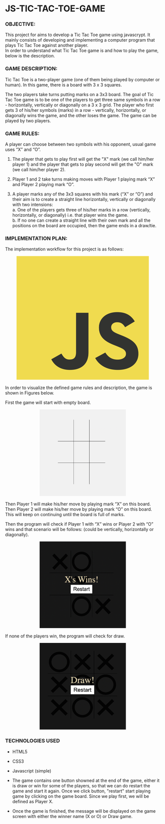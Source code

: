 # JS-TIC-TAC-TOE-GAME


### OBJECTIVE:
This project for aims to develop a Tic Tac Toe game using javascrypt. It mainly consists of developing and implementing a computer program that plays Tic Tac Toe against another player.<br/>
In order to understand what Tic Tac Toe game is and how to play the game, below is the description.

### GAME DESCRIPTION:
Tic Tac Toe is a two-player game (one of them being played by computer or human). In this game, there is a board with 3 x 3 squares.<br/>

The two players take turns putting marks on a 3x3 board. The goal of Tic Tac Toe game is to be one of the players to get three same symbols in a row - horizontally, vertically or diagonally on a 3 x 3 grid.  The player who first gets 3 of his/her symbols (marks) in a row - vertically, horizontally, or diagonally wins the game, and the other loses the game. 
The game can be played by two players.

### GAME RULES:
A player can choose between two symbols with his opponent, usual game uses “X” and “O”. 
1.	The player that gets to play first will get the "X" mark (we call him/her player 1) and the player that gets to play second will get the "O" mark (we call him/her player 2).

2.	Player 1 and 2 take turns making moves with Player 1 playing mark “X” and Player 2 playing mark “O”.

3.	A player marks any of the 3x3 squares with his mark (“X” or “O”) and their aim is to create a straight line horizontally, vertically or diagonally with two intensions:<br/>
a.	One of the players gets three of his/her marks in a row (vertically, horizontally, or diagonally) i.e. that player wins the game.<br/>
b.	If no one can create a straight line with their own mark and all the positions on the board are occupied, then the game ends in a  draw/tie.

### IMPLEMENTATION PLAN:
The implementation workflow for this project is as follows:

<p align="center"><img src="/img/JavaScript-logo.png" width="430" height="400" /></p>

In order to visualize the defined game rules and description, the game is shown in Figures below.

First the game will start with empty board.<br/>

<p align="center"><img src="/img/theBoard.png" width="280" height="280" /></p>

Then Player 1 will make his/her move by playing mark “X” on this board. Then Player 2 will make his/her move by playing mark “O” on this board. This will keep on continuing until the board is full of marks.

Then the program will check if Player 1 with “X” wins or Player 2 with “O” wins and that scenario will be follows: (could be vertically, horizontally or diagonally).  

<p align="center"><img src="/img/xWins.png" width="280" height="280" /></p>

If none of the players win, the program will check for draw.

<p align="center"><img src="/img/itsDraw.png" width="280" height="280" /></p>

### TECHNOLOGIES USED

* HTML5

* CSS3

* Javascript (simple)

* The game contains one button showned at the end of the game, either it is draw or win for some of the players, so that we can do restart the game and start it again. Once we click button, "restart" start playing game by clicking on the game board. Since we play first, we will be defined as Player X. 

* Once the game is finished, the message will be displayed on the game screen with either the winner name (X or O) or Draw game.